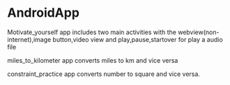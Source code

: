 # AndroidApp
 Motivate_yourself app includes two main activities with the webview(non-internet),image button,video view and play,pause,startover for play a audio file 
 
 
miles_to_kilometer app converts miles to km and vice versa


constraint_practice app converts number to square and vice versa.
